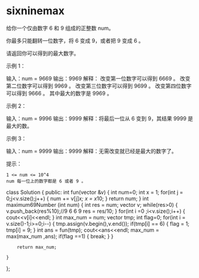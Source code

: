 # sixninemax
给你一个仅由数字 6 和 9 组成的正整数 num。

你最多只能翻转一位数字，将 6 变成 9，或者把 9 变成 6 。

请返回你可以得到的最大数字。

 

示例 1：

输入：num = 9669
输出：9969
解释：
改变第一位数字可以得到 6669 。
改变第二位数字可以得到 9969 。
改变第三位数字可以得到 9699 。
改变第四位数字可以得到 9666 。
其中最大的数字是 9969 。

示例 2：

输入：num = 9996
输出：9999
解释：将最后一位从 6 变到 9，其结果 9999 是最大的数。

示例 3：

输入：num = 9999
输出：9999
解释：无需改变就已经是最大的数字了。

 

提示：

    1 <= num <= 10^4
    num 每一位上的数字都是 6 或者 9 。

class Solution {
public:
    int fun(vector<int> &v)
    {
        int num=0;
        int x = 1;
        for(int j = 0;j<v.size();j++)
        {
            num += v[j]*x;
            x = x*10;
        }
        return num;
    }
    int maximum69Number (int num) {
        int res = num;
        vector<int> v;
        while(res>0)
        {
            v.push_back(res%10);//9 6 6 9
            res = res/10;
        }
        for(int i =0 ;i<v.size();i++)
        {
            cout<<v[i]<<endl;
        }
        int max_num = num;
        vector<int> tmp;
        int flag=0;
        for(int i = v.size()-1;i>=0;i--)
        {
            tmp.assign(v.begin(),v.end());
            if(tmp[i] == 6)
            {
                flag = 1;
                tmp[i] = 9;
            }
            int ans = fun(tmp);
            cout<<ans<<endl;
            max_num = max(max_num ,ans);
            if(flag ==1)
            {
                break;
            }
        }

        return max_num;
        
    }
};

